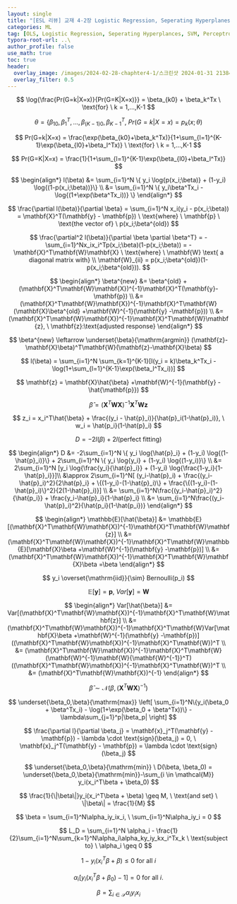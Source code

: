 ```yaml
---
layout: single
title: "[ESL 리뷰] 교재 4-2장 Logistic Regression, Seperating Hyperplanes"
categories: ML
tag: [OLS, Logistic Regression, Seperating Hyperplances, SVM, Perceptron Learning]
typora-root-url: ..\
author_profile: false
use_math: true
toc: true
header:
  overlay_image: /images/2024-02-28-chaphter4-1/스크린샷 2024-01-31 213848.png
  overlay_filter: 0.5
---
```





$$
\log{\frac{Pr(G=k|X=x)}{Pr(G=K|X=x)}} = \beta_{k0} + \beta_k^Tx \ \text{for} \ k = 1,...,K-1
$$

$$
\theta = \{ \beta_{10}, \beta_1^T,...,\beta_{(K-1)0}, \beta_{K-1}^T, \ Pr(G=k|X=x) = p_k(x;\theta)
$$

$$
Pr(G=k|X=x) = \frac{\exp(\beta_{k0}+\beta_k^Tx)}{1+\sum_{l=1}^{K-1}\exp(\beta_{l0}+\beta_l^Tx)} \ \text{for} \ k = 1,...,K-1
$$

$$
Pr(G=K|X=x) = \frac{1}{1+\sum_{l=1}^{K-1}\exp(\beta_{l0}+\beta_l^Tx)}
$$

$$
\begin{align*}
l(\beta) &= \sum_{i=1}^N \{ y_i \log{p(x_i;\beta)} + (1-y_i) \log{(1-p(x_i;\beta))}\} \\
		 &= \sum_{i=1}^N \{ y_i\beta^Tx_i - \log{(1+\exp(\beta^Tx_i))} \}
\end{align*}
$$

$$
\frac{\partial l(\beta)}{\partial \beta} = \sum_{i=1}^N x_i(y_i - p(x_i;\beta)) = \mathbf{X}^T(\mathbf{y} - \mathbf{p}) \ \text{where} \ \mathbf{p} \ \text{the vector of} \ p(x_i;\beta^{old})
$$

$$
\frac{\partial^2 l(\beta)}{\partial \beta \partial \beta^T} = -\sum_{i=1}^Nx_ix_i^Tp(x_i;\beta)(1-p(x_i;\beta)) = -\mathbf{X}^T\mathbf{W}\mathbf{X} \ \text{where} \  \mathbf{W} \text{ a diagonal matrix with} \\ \mathbf{W}_{ii} = p(x_i;\beta^{old})(1-p(x_i;\beta^{old})).
$$

$$
\begin{align*}
\beta^{new} &= \beta^{old} + (\mathbf{X}^T\mathbf{W}\mathbf{X})^{-1}\mathbf{X}^T(\mathbf{y}-\mathbf{p}) \\
			&= (\mathbf{X}^T\mathbf{W}\mathbf{X})^{-1}\mathbf{X}^T\mathbf{W}(\mathbf{X}\beta^{old} +\mathbf{W}^{-1}(\mathbf{y} -\mathbf{p})) \\
			&= (\mathbf{X}^T\mathbf{W}\mathbf{X})^{-1}\mathbf{X}^T\mathbf{W}\mathbf{z}, \ \mathbf{z}:\text{adjusted response}
\end{align*}
$$

$$
\beta^{new} \leftarrow \underset{\beta}{\mathrm{argmin}} (\mathbf{z}-\mathbf{X}\beta)^T\mathbf{W}(\mathbf{z}-\mathbf{X}\beta)
$$

$$
l(\beta) = \sum_{i=1}^N \sum_{k=1}^{K-1}[I(y_i = k)\beta_k^Tx_i - \log(1+\sum_{l=1}^{K-1}\exp(\beta_l^Tx_i))]
$$

$$
\mathbf{z} = \mathbf{X}\hat{\beta} +\mathbf{W}^{-1}(\mathbf{y} -\hat{\mathbf{p}})
$$

$$
\hat{\beta} = (\mathbf{X}^T\mathbf{W}\mathbf{X})^{-1}\mathbf{X}^T\mathbf{W}\mathbf{z}
$$

$$
z_i = x_i^T\hat{\beta} + \frac{(y_i - \hat{p}_i)}{\hat{p}_i(1-\hat{p}_i)}, \ w_i = \hat{p_i}(1-\hat{p}_i)
$$

$$
D = -2l(\beta) + 2l(\text{perfect fitting})
$$

$$
\begin{align*}
D &= -2\sum_{i=1}^N \{ y_i \log{\hat{p}_i} + (1-y_i) \log{(1-\hat{p}_i)}\} + 2\sum_{i=1}^N \{ y_i \log{y_i} + (1-y_i) \log{(1-y_i)}\} \\
		 &= 2\sum_{i=1}^N [y_i \log{\frac{y_i}{\hat{p}_i}} + (1-y_i) \log{\frac{1-y_i}{1-\hat{p}_i}}]\\
		 &\approx 2\sum_{i=1}^N[ (y_i-\hat{p}_i) + \frac{(y_i-\hat{p}_i)^2}{2\hat{p}_i} + \{(1-y_i)-(1-\hat{p}_i)\} + \frac{\{(1-y_i)-(1-\hat{p}_i)\}^2}{2(1-\hat{p}_i)}] \\
		 &= \sum_{i=1}^N\frac{(y_i-\hat{p}_i)^2}{\hat{p_i}} + \frac{y_i-\hat{p}_i}{1-\hat{p}_i} \\
		 &= \sum_{i=1}^N\frac{(y_i-\hat{p}_i)^2}{\hat{p_i}(1-\hat{p_i})}
\end{align*}
$$

$$
\begin{align*}
\mathbb{E}[\hat{\beta}] &= \mathbb{E}[(\mathbf{X}^T\mathbf{W}\mathbf{X})^{-1}\mathbf{X}^T\mathbf{W}\mathbf{z}] \\
						&= (\mathbf{X}^T\mathbf{W}\mathbf{X})^{-1}\mathbf{X}^T\mathbf{W}\mathbb{E}[\mathbf{X}\beta +\mathbf{W}^{-1}(\mathbf{y} -\mathbf{p})] \\
						&= (\mathbf{X}^T\mathbf{W}\mathbf{X})^{-1}\mathbf{X}^T\mathbf{W}\mathbf{X}\beta =\beta
\end{align*}
$$

$$
y_i \overset{\mathrm{iid}}{\sim} Bernoulli(p_i)
$$

$$
\mathbb{E}[\mathbf{y}] = \mathbf{p}, \ Var[\mathbf{y}] = \mathbf{W}
$$

$$
\begin{align*}
Var[\hat{\beta}] &= Var[(\mathbf{X}^T\mathbf{W}\mathbf{X})^{-1}\mathbf{X}^T\mathbf{W}\mathbf{z}] \\
						&= (\mathbf{X}^T\mathbf{W}\mathbf{X})^{-1}\mathbf{X}^T\mathbf{W}Var[\mathbf{X}\beta +\mathbf{W}^{-1}(\mathbf{y} -\mathbf{p})]((\mathbf{X}^T\mathbf{W}\mathbf{X})^{-1}\mathbf{X}^T\mathbf{W})^T \\
						&= (\mathbf{X}^T\mathbf{W}\mathbf{X})^{-1}\mathbf{X}^T\mathbf{W}(\mathbf{W}^{-1}\mathbf{W}{\mathbf{W}^{-1}}^T)((\mathbf{X}^T\mathbf{W}\mathbf{X})^{-1}\mathbf{X}^T\mathbf{W})^T \\
						&= (\mathbf{X}^T\mathbf{W}\mathbf{X})^{-1}
\end{align*}
$$

$$
\hat{\beta} \sim \mathcal{N}(\beta, (\mathbf{X}^T\mathbf{W}\mathbf{X})^{-1})
$$

$$
\underset{\beta_0,\beta}{\mathrm{max}} \left[ \sum_{i=1}^N\{y_i(\beta_0 + \beta^Tx_i) - \log(1+\exp(\beta_0 + \beta^Tx))\} - \lambda\sum_{j=1}^p|\beta_p| 	\right]
$$

$$
\frac{\partial l}{\partial \beta_j} = \mathbf{x}_j^T(\mathbf{y} - \mathbf{p}) - \lambda \cdot \text{sign}(\beta_j) = 0, \ \mathbf{x}_j^T(\mathbf{y} - \mathbf{p}) = \lambda \cdot \text{sign}(\beta_j)
$$

$$
\underset{\beta_0,\beta}{\mathrm{min}} \ D(\beta, \beta_0) = \underset{\beta_0,\beta}{\mathrm{min}}-\sum_{i \in \mathcal{M}} y_i(x_i^T\beta + \beta_0)
$$

$$
\frac{1}{\|\beta\|}y_i(x_i^T\beta + \beta) \geq M, \ \text{and set} \ \|\beta\| = \frac{1}{M}
$$

$$
\beta = \sum_{i=1}^N\alpha_iy_ix_i, \ \sum_{i=1}^N\alpha_iy_i = 0
$$

$$
L_D = \sum_{i=1}^N \alpha_i - \frac{1}{2}\sum_{i=1}^N\sum_{k=1}^N\alpha_i\alpha_ky_iy_kx_i^Tx_k  \ \text{subject to} \ \alpha_i \geq 0
$$

$$
1 - y_i(x_i^T\beta + \beta) \leq 0 \ \text{for all} \ i
$$

$$
\alpha_i [y_i(x_i^T\beta + \beta_0)-1] = 0 \ \text{for all} \ i.
$$

$$
\beta = \sum_{i\in\mathcal{S}}\alpha_iy_ix_i
$$



